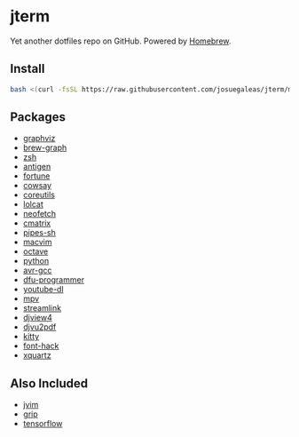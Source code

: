 # jterm
Yet another dotfiles repo on GitHub. Powered by [Homebrew](https://brew.sh/).

## Install
```bash
bash <(curl -fsSL https://raw.githubusercontent.com/josuegaleas/jterm/master/install.sh)
```

## Packages
- [graphviz](http://graphviz.org/)
- [brew-graph](https://github.com/martido/brew-graph)
- [zsh](https://www.zsh.org/)
- [antigen](https://antigen.sharats.me/)
- [fortune](https://www.ibiblio.org/pub/linux/games/amusements/fortune/!INDEX.html)
- [cowsay](https://github.com/tnalpgge/rank-amateur-cowsay)
- [coreutils](https://www.gnu.org/software/coreutils)
- [lolcat](https://github.com/busyloop/lolcat)
- [neofetch](https://github.com/dylanaraps/neofetch)
- [cmatrix](https://www.asty.org/cmatrix/)
- [pipes-sh](https://github.com/pipeseroni/pipes.sh)
- [macvim](https://github.com/macvim-dev/macvim)
- [octave](https://www.gnu.org/software/octave/index.html)
- [python](https://www.python.org/)
- [avr-gcc](https://www.gnu.org/software/gcc/gcc.html)
- [dfu-programmer](https://dfu-programmer.sourceforge.io/)
- [youtube-dl](https://rg3.github.io/youtube-dl/)
- [mpv](https://mpv.io)
- [streamlink](https://streamlink.github.io/)
- [djview4](https://djvu.sourceforge.io/djview4.html)
- [djvu2pdf](http://0x2a.at/s/projects/djvu2pdf)
- [kitty](https://github.com/kovidgoyal/kitty)
- [font-hack](http://sourcefoundry.org/hack/)
- [xquartz](https://www.xquartz.org/)

## Also Included
- [jvim](https://github.com/josuegaleas/jvim)
- [grip](http://github.com/joeyespo/grip)
- [tensorflow](https://www.tensorflow.org/)
